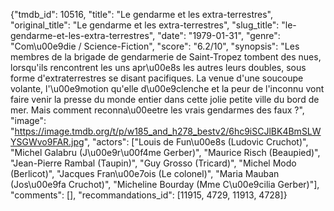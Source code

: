 {"tmdb_id": 10516, "title": "Le gendarme et les extra-terrestres", "original_title": "Le gendarme et les extra-terrestres", "slug_title": "le-gendarme-et-les-extra-terrestres", "date": "1979-01-31", "genre": "Com\u00e9die / Science-Fiction", "score": "6.2/10", "synopsis": "Les membres de la brigade de gendarmerie de Saint-Tropez tombent des nues, lorsqu'ils rencontrent les uns apr\u00e8s les autres leurs doubles, sous forme d'extraterrestres se disant pacifiques. La venue d'une soucoupe volante, l'\u00e9motion qu'elle d\u00e9clenche et la peur de l'inconnu vont faire venir la presse du monde entier dans cette jolie petite ville du bord de mer. Mais comment reconna\u00eetre les vrais gendarmes des faux ?", "image": "https://image.tmdb.org/t/p/w185_and_h278_bestv2/6hc9iSCJlBK4BmSLWYSGWvo9FAR.jpg", "actors": ["Louis de Fun\u00e8s (Ludovic Cruchot)", "Michel Galabru (J\u00e9r\u00f4me Gerber)", "Maurice Risch (Beaupied)", "Jean-Pierre Rambal (Taupin)", "Guy Grosso (Tricard)", "Michel Modo (Berlicot)", "Jacques Fran\u00e7ois (Le colonel)", "Maria Mauban (Jos\u00e9fa Cruchot)", "Micheline Bourday (Mme C\u00e9cilia Gerber)"], "comments": [], "recommandations_id": [11915, 4729, 11913, 4728]}
